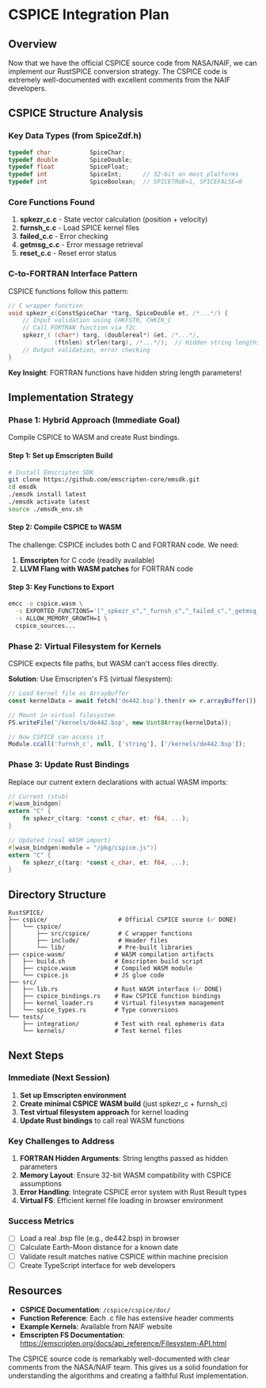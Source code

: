 # CSPICE Integration Plan

## Overview
Now that we have the official CSPICE source code from NASA/NAIF, we can implement our RustSPICE conversion strategy. The CSPICE code is extremely well-documented with excellent comments from the NAIF developers.

## CSPICE Structure Analysis

### Key Data Types (from SpiceZdf.h)
```c
typedef char           SpiceChar;
typedef double         SpiceDouble;
typedef float          SpiceFloat;
typedef int            SpiceInt;      // 32-bit on most platforms
typedef int            SpiceBoolean;  // SPICETRUE=1, SPICEFALSE=0
```

### Core Functions Found
1. **spkezr_c.c** - State vector calculation (position + velocity)
2. **furnsh_c.c** - Load SPICE kernel files
3. **failed_c.c** - Error checking
4. **getmsg_c.c** - Error message retrieval
5. **reset_c.c** - Reset error status

### C-to-FORTRAN Interface Pattern
CSPICE functions follow this pattern:
```c
// C wrapper function
void spkezr_c(ConstSpiceChar *targ, SpiceDouble et, /*...*/) {
    // Input validation using CHKFSTR, CHKIN_C
    // Call FORTRAN function via f2c
    spkezr_( (char*) targ, (doublereal*) &et, /*...*/, 
             (ftnlen) strlen(targ), /*...*/);  // Hidden string lengths!
    // Output validation, error checking
}
```

**Key Insight**: FORTRAN functions have hidden string length parameters!

## Implementation Strategy

### Phase 1: Hybrid Approach (Immediate Goal)
Compile CSPICE to WASM and create Rust bindings.

#### Step 1: Set up Emscripten Build
```bash
# Install Emscripten SDK
git clone https://github.com/emscripten-core/emsdk.git
cd emsdk
./emsdk install latest
./emsdk activate latest
source ./emsdk_env.sh
```

#### Step 2: Compile CSPICE to WASM
The challenge: CSPICE includes both C and FORTRAN code. We need:
1. **Emscripten** for C code (readily available)
2. **LLVM Flang with WASM patches** for FORTRAN code

#### Step 3: Key Functions to Export
```bash
emcc -o cspice.wasm \
  -s EXPORTED_FUNCTIONS='["_spkezr_c","_furnsh_c","_failed_c","_getmsg_c","_reset_c","_kclear_c"]' \
  -s ALLOW_MEMORY_GROWTH=1 \
  cspice_sources...
```

### Phase 2: Virtual Filesystem for Kernels
CSPICE expects file paths, but WASM can't access files directly.

**Solution**: Use Emscripten's FS (virtual filesystem):
```javascript
// Load kernel file as ArrayBuffer
const kernelData = await fetch('de442.bsp').then(r => r.arrayBuffer());

// Mount in virtual filesystem  
FS.writeFile('/kernels/de442.bsp', new Uint8Array(kernelData));

// Now CSPICE can access it
Module.ccall('furnsh_c', null, ['string'], ['/kernels/de442.bsp']);
```

### Phase 3: Update Rust Bindings
Replace our current extern declarations with actual WASM imports:

```rust
// Current (stub)
#[wasm_bindgen]
extern "C" {
    fn spkezr_c(targ: *const c_char, et: f64, ...);
}

// Updated (real WASM import)
#[wasm_bindgen(module = "/pkg/cspice.js")]
extern "C" {
    fn spkezr_c(targ: *const c_char, et: f64, ...);
}
```

## Directory Structure
```
RustSPICE/
├── cspice/                    # Official CSPICE source (✅ DONE)
│   └── cspice/
│       ├── src/cspice/        # C wrapper functions
│       ├── include/           # Header files  
│       └── lib/               # Pre-built libraries
├── cspice-wasm/              # WASM compilation artifacts
│   ├── build.sh              # Emscripten build script
│   ├── cspice.wasm           # Compiled WASM module
│   └── cspice.js             # JS glue code
├── src/
│   ├── lib.rs                # Rust WASM interface (✅ DONE)
│   ├── cspice_bindings.rs    # Raw CSPICE function bindings
│   ├── kernel_loader.rs      # Virtual filesystem management
│   └── spice_types.rs        # Type conversions
└── tests/
    ├── integration/          # Test with real ephemeris data
    └── kernels/              # Test kernel files
```

## Next Steps

### Immediate (Next Session)
1. **Set up Emscripten environment**
2. **Create minimal CSPICE WASM build** (just spkezr_c + furnsh_c)
3. **Test virtual filesystem approach** for kernel loading
4. **Update Rust bindings** to call real WASM functions

### Key Challenges to Address
1. **FORTRAN Hidden Arguments**: String lengths passed as hidden parameters
2. **Memory Layout**: Ensure 32-bit WASM compatibility with CSPICE assumptions  
3. **Error Handling**: Integrate CSPICE error system with Rust Result types
4. **Virtual FS**: Efficient kernel file loading in browser environment

### Success Metrics
- [ ] Load a real .bsp file (e.g., de442.bsp) in browser
- [ ] Calculate Earth-Moon distance for a known date
- [ ] Validate result matches native CSPICE within machine precision
- [ ] Create TypeScript interface for web developers

## Resources
- **CSPICE Documentation**: `/cspice/cspice/doc/`
- **Function Reference**: Each .c file has extensive header comments
- **Example Kernels**: Available from NAIF website
- **Emscripten FS Documentation**: https://emscripten.org/docs/api_reference/Filesystem-API.html

The CSPICE source code is remarkably well-documented with clear comments from the NASA/NAIF team. This gives us a solid foundation for understanding the algorithms and creating a faithful Rust implementation.
